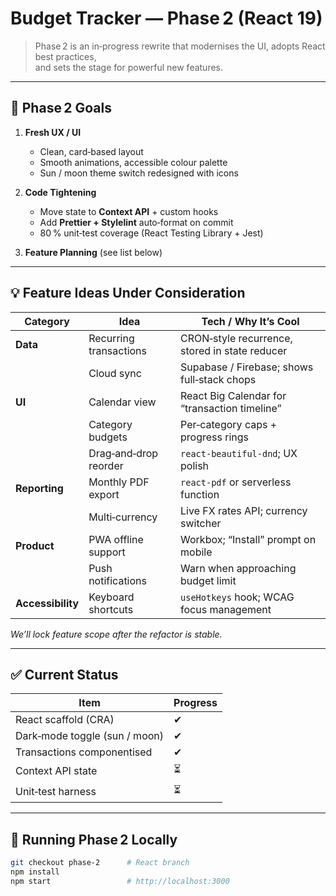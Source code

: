 # Budget Tracker — Phase 2 (React 19)

> Phase 2 is an in‑progress rewrite that modernises the UI, adopts React best practices,  
> and sets the stage for powerful new features.

---

## 🎯 Phase 2 Goals

1. **Fresh UX / UI**

   - Clean, card‑based layout
   - Smooth animations, accessible colour palette
   - Sun / moon theme switch redesigned with icons

2. **Code Tightening**

   - Move state to **Context API** + custom hooks
   - Add **Prettier + Stylelint** auto‑format on commit
   - 80 % unit‑test coverage (React Testing Library + Jest)

3. **Feature Planning** (see list below)

---

## 💡 Feature Ideas Under Consideration

| Category          | Idea                   | Tech / Why It’s Cool                           |
| ----------------- | ---------------------- | ---------------------------------------------- |
| **Data**          | Recurring transactions | CRON‑style recurrence, stored in state reducer |
|                   | Cloud sync             | Supabase / Firebase; shows full‑stack chops    |
| **UI**            | Calendar view          | React Big Calendar for “transaction timeline”  |
|                   | Category budgets       | Per‑category caps + progress rings             |
|                   | Drag‑and‑drop reorder  | `react-beautiful-dnd`; UX polish               |
| **Reporting**     | Monthly PDF export     | `react‑pdf` or serverless function             |
|                   | Multi‑currency         | Live FX rates API; currency switcher           |
| **Product**       | PWA offline support    | Workbox; “Install” prompt on mobile            |
|                   | Push notifications     | Warn when approaching budget limit             |
| **Accessibility** | Keyboard shortcuts     | `useHotkeys` hook; WCAG focus management       |

_We’ll lock feature scope after the refactor is stable._

---

## ✅ Current Status

| Item                          | Progress |
| ----------------------------- | -------- |
| React scaffold (CRA)          | ✔        |
| Dark‑mode toggle (sun / moon) | ✔        |
| Transactions componentised    | ✔        |
| Context API state             | ⏳       |
| Unit‑test harness             | ⏳       |

---

## 🚀 Running Phase 2 Locally

```bash
git checkout phase-2      # React branch
npm install
npm start                 # http://localhost:3000
```
